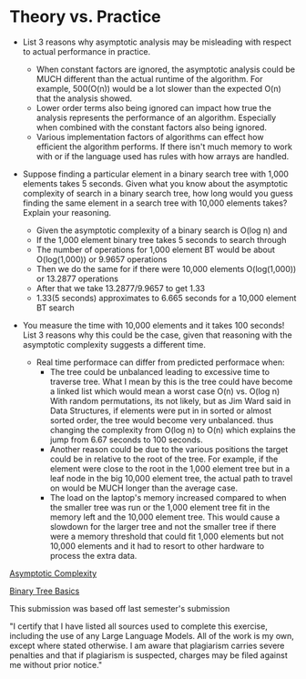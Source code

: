 # Theory vs. Practice

- List 3 reasons why asymptotic analysis may be misleading with respect to
  actual performance in practice.

    + When constant factors are ignored, the asymptotic analysis could be MUCH different
      than the actual runtime of the algorithm. For example, 500(O(n)) would be a lot
      slower than the expected O(n) that the analysis showed.
    + Lower order terms also being ignored can impact how true the analysis represents the
        performance of an algorithm. Especially when combined with the constant factors
        also being ignored.  
    + Various implementation factors of algorithms can effect how efficient the algorithm
        performs. If there isn't much memory to work with or if the language used has
        rules with how arrays are handled.

- Suppose finding a particular element in a binary search tree with 1,000
  elements takes 5 seconds. Given what you know about the asymptotic complexity
  of search in a binary search tree, how long would you guess finding the same
  element in a search tree with 10,000 elements takes? Explain your reasoning.

    + Given the asymptotic complexity of a binary search is O(log n) and
    + If the 1,000 element binary tree takes 5 seconds to search through
    + The number of operations for 1,000 element BT would be about O(log(1,000))
        or 9.9657 operations
    + Then we do the same for if there were 10,000 elements O(log(1,000))
        or 13.2877 operations
    + After that we take 13.2877/9.9657 to get 1.33
    + 1.33(5 seconds) approximates to 6.665 seconds for a 10,000 element BT search

- You measure the time with 10,000 elements and it takes 100 seconds! List 3
  reasons why this could be the case, given that reasoning with the asymptotic
  complexity suggests a different time.

    + Real time performace can differ from predicted performace when:
        - The tree could be unbalanced leading to excessive time to traverse tree. What I mean by this is the tree could have become a linked list which would mean a worst case O(n) vs. O(log n)
            With random permutations, its not likely, but as Jim Ward said in Data Structures, if elements were put in in sorted or almost sorted order, the tree would become very unbalanced.
            thus changing the complexity from O(log n) to O(n) which explains the jump from 6.67 seconds to 100 seconds.
        - Another reason could be due to the various positions the target could be in relative to the root of the tree. For example, if the element were close to the root in the 1,000 element tree but in a leaf node in the big 10,000 element tree, the actual path to travel on would be MUCH longer than the average case.
        - The load on the laptop's memory increased compared to when the smaller tree was run or the 1,000 element tree fit in the memory left and the 10,000 element tree. This would cause a slowdown for the larger tree and not the smaller tree if there were a memory threshold that could fit 1,000 elements but not 10,000 elements and it had to resort to other hardware to process the extra data.



[Asymptotic Complexity](https://www.sciencedirect.com/topics/computer-science/asymptotic-complexity)

[Binary Tree Basics](https://en.wikipedia.org/wiki/Binary_search_tree)

This submission was based off last semester's submission

"I certify that I have listed all sources used to complete this exercise, including the use of any Large Language Models. All of the work is my own, except where stated otherwise. I am aware that plagiarism carries severe penalties and that if plagiarism is suspected, charges may be filed against me without prior notice."
